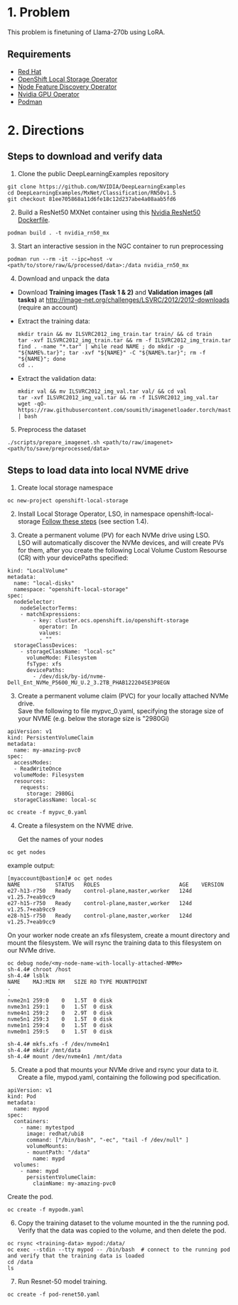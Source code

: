 # 1. Problem

This problem is finetuning of Llama-270b using LoRA.

## Requirements
* [Red Hat ](https://access.redhat.com/documentation/en-us/openshift_container_platform/4.13/html/installing/index)
* [OpenShift Local Storage Operator](https://access.redhat.com/documentation/en-us/red_hat_openshift_container_storage/4.8/html/deploying_openshift_container_storage_using_ibm_z_infrastructure/deploy-using-local-storage-devices-ibmz)
* [Node Feature Discovery Operator](https://docs.nvidia.com/launchpad/infrastructure/openshift-it/latest/openshift-it-step-01.html) 
* [Nvidia GPU Operator](https://docs.nvidia.com/launchpad/infrastructure/openshift-it/latest/openshift-it-step-03.html) 
* [Podman](https://developers.redhat.com/blog/2018/08/29/intro-to-podman) 

# 2. Directions

## Steps to download and verify data

1. Clone the public DeepLearningExamples repository
```
git clone https://github.com/NVIDIA/DeepLearningExamples
cd DeepLearningExamples/MxNet/Classification/RN50v1.5
git checkout 81ee705868a11d6fe18c12d237abe4a08aab5fd6
```

2. Build a ResNet50 MXNet container using this [Nvidia ResNet50 Dockerfile](https://github.com/mlcommons/submissions_training_v3.1/blob/main/NVIDIA/benchmarks/resnet/implementations/mxnet/Dockerfile).
```
podman build . -t nvidia_rn50_mx
```
3. Start an interactive session in the NGC container to run preprocessing
```
podman run --rm -it --ipc=host -v <path/to/store/raw/&/processed/data>:/data nvidia_rn50_mx
```

4. Download and unpack the data
* Download **Training images (Task 1 &amp; 2)** and **Validation images (all tasks)** at http://image-net.org/challenges/LSVRC/2012/2012-downloads (require an account)
* Extract the training data:
    ```
    mkdir train && mv ILSVRC2012_img_train.tar train/ && cd train
    tar -xvf ILSVRC2012_img_train.tar && rm -f ILSVRC2012_img_train.tar
    find . -name "*.tar" | while read NAME ; do mkdir -p "${NAME%.tar}"; tar -xvf "${NAME}" -C "${NAME%.tar}"; rm -f "${NAME}"; done
    cd ..
    ```
    
* Extract the validation data:
    ```
    mkdir val && mv ILSVRC2012_img_val.tar val/ && cd val 
    tar -xvf ILSVRC2012_img_val.tar && rm -f ILSVRC2012_img_val.tar
    wget -qO- https://raw.githubusercontent.com/soumith/imagenetloader.torch/master/valprep.sh | bash
    ```

5. Preprocess the dataset
```
./scripts/prepare_imagenet.sh <path/to/raw/imagenet> <path/to/save/preprocessed/data>
```

## Steps to load data into local NVME drive

1. Create local storage namespace 
```
oc new-project openshift-local-storage
```

2. Install Local Storage Operator, LSO, in namespace openshift-local-storage
[Follow these steps](https://access.redhat.com/documentation/en-us/red_hat_openshift_container_storage/4.6/html/deploying_openshift_container_storage_using_bare_metal_infrastructure/deploy-using-local-storage-devices-bm) (see section 1.4). 


3. Create a permanent volume (PV) for each NVMe drive using LSO.  
LSO will automatically discover the NVMe devices, and will create PVs for them, after you create the following Local Volume Custom Resourse (CR) with your devicePaths specified:

```
kind: "LocalVolume"
metadata:
  name: "local-disks"
  namespace: "openshift-local-storage" 
spec:
  nodeSelector: 
    nodeSelectorTerms:
    - matchExpressions:
        - key: cluster.ocs.openshift.io/openshift-storage
          operator: In
          values:
          - ""
  storageClassDevices:
    - storageClassName: "local-sc" 
      volumeMode: Filesystem 
      fsType: xfs 
      devicePaths: 
        - /dev/disk/by-id/nvme-Dell_Ent_NVMe_P5600_MU_U.2_3.2TB_PHAB1222045E3P8EGN
```

3. Create a permanent volume claim (PVC) for your locally attached NVMe drive.  
   Save the following to file mypvc_0.yaml, specifying the storage size of your NVME (e.g. below the storage size is "2980Gi)

```
apiVersion: v1
kind: PersistentVolumeClaim
metadata:
  name: my-amazing-pvc0
spec:
  accessModes:
  - ReadWriteOnce
  volumeMode: Filesystem
  resources:
    requests:
      storage: 2980Gi
  storageClassName: local-sc
```
  

```
oc create -f mypvc_0.yaml
```
4. Create a filesystem on the NVME drive. 

    Get the names of your nodes
```
oc get nodes
```

example output:
```
[myaccount@bastion]# oc get nodes
NAME           STATUS   ROLES                         AGE    VERSION
e27-h13-r750   Ready    control-plane,master,worker   124d   v1.25.7+eab9cc9
e27-h15-r750   Ready    control-plane,master,worker   124d   v1.25.7+eab9cc9
e28-h15-r750   Ready    control-plane,master,worker   124d   v1.25.7+eab9cc9
```

On your worker node create an xfs filesystem, create a mount directory and mount the filesystem. We will rsync the training data to this filesystem on our NVMe drive.

```
oc debug node/<my-node-name-with-locally-attached-NMMe>
sh-4.4# chroot /host
sh-4.4# lsblk
NAME    MAJ:MIN RM   SIZE RO TYPE MOUNTPOINT
.
.
nvme2n1 259:0    0   1.5T  0 disk 
nvme3n1 259:1    0   1.5T  0 disk 
nvme4n1 259:2    0   2.9T  0 disk 
nvme5n1 259:3    0   1.5T  0 disk 
nvme1n1 259:4    0   1.5T  0 disk 
nvme0n1 259:5    0   1.5T  0 disk

sh-4.4# mkfs.xfs -f /dev/nvme4n1
sh-4.4# mkdir /mnt/data
sh-4.4# mount /dev/nvme4n1 /mnt/data
```
5. Create a pod that mounts your NVMe drive and rsync your data to it.  
Create a file, mypod.yaml, containing the following pod specification. 
```
apiVersion: v1
kind: Pod
metadata:
  name: mypod
spec:
  containers:
    - name: mytestpod
      image: redhat/ubi8
      command: ["/bin/bash", "-ec", "tail -f /dev/null" ]
      volumeMounts:
      - mountPath: "/data"
        name: mypd
  volumes:
    - name: mypd
      persistentVolumeClaim:
        claimName: my-amazing-pvc0
```
Create the pod. 
``` 
oc create -f mypodm.yaml
```
6. Copy the training dataset to the volume mounted in the the running pod.  Verify that the data was copied to the volume, and then delete the pod.

```
oc rsync <training-data> mypod:/data/
oc exec --stdin --tty mypod -- /bin/bash  # connect to the running pod and verify that the training data is loaded
cd /data
ls
```

7.  Run Resnet-50 model training. 

```
oc create -f pod-renet50.yaml
```
